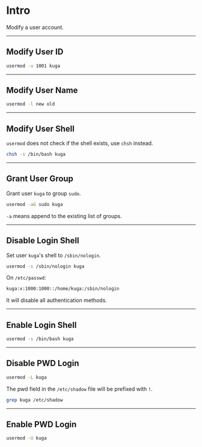 # Intro

Modify a user account.

---

## Modify User ID

```bash {copyable}
usermod -u 1001 kuga
```

---

## Modify User Name

```bash {copyable}
usermod -l new old
```

---

## Modify User Shell

`usermod` does not check if the shell exists, use `chsh` instead.

```bash {copyable}
chsh -s /bin/bash kuga
```

---

## Grant User Group

Grant user `kuga` to group `sudo`.

```bash {copyable}
usermod -aG sudo kuga
```

`-a` means append to the existing list of groups.

---

## Disable Login Shell

Set user `kuga`'s shell to `/sbin/nologin`.

```bash {copyable}
usermod -s /sbin/nologin kuga
```

On `/etc/passwd`:

```txt
kuga:x:1000:1000::/home/kuga:/sbin/nologin
```

It will disable all authentication methods.

---

## Enable Login Shell

```bash {copyable}
usermod -s /bin/bash kuga
```

---

## Disable PWD Login

```bash {copyable}
usermod -L kuga
```

The pwd field in the `/etc/shadow` file will be prefixed with `!`.

```bash {copyable}
grep kuga /etc/shadow
```

---

## Enable PWD Login

```bash {copyable}
usermod -U kuga
```
